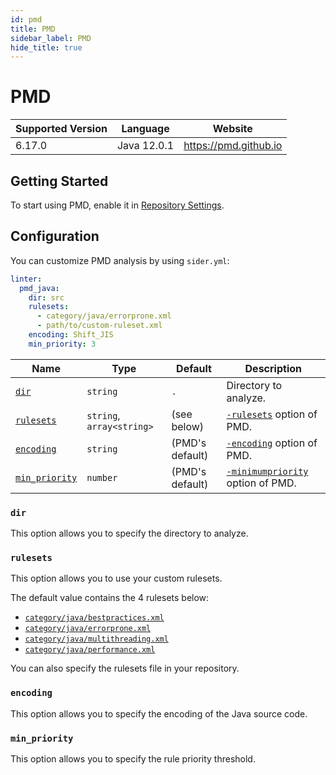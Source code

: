 ```yaml
---
id: pmd
title: PMD
sidebar_label: PMD
hide_title: true
---
```


# PMD

| Supported Version | Language    | Website               |
| ----------------- | ----------- | --------------------- |
| 6.17.0            | Java 12.0.1 | https://pmd.github.io |

## Getting Started

To start using PMD, enable it in [Repository Settings](../../getting-started/repository-settings.md).

## Configuration

You can customize PMD analysis by using `sider.yml`:

```yaml
linter:
  pmd_java:
    dir: src
    rulesets:
      - category/java/errorprone.xml
      - path/to/custom-ruleset.xml
    encoding: Shift_JIS
    min_priority: 3
```

| Name                            | Type                      | Default         | Description                                                                                            |
| ------------------------------- | ------------------------- | --------------- | ------------------------------------------------------------------------------------------------------ |
| [`dir`](#dir)                   | `string`                  | `.`             | Directory to analyze.                                                                                  |
| [`rulesets`](#rulesets)         | `string`, `array<string>` | (see below)     | [`-rulesets`](https://pmd.github.io/pmd/pmd_userdocs_cli_reference.html#options) option of PMD.        |
| [`encoding`](#encoding)         | `string`                  | (PMD's default) | [`-encoding`](https://pmd.github.io/pmd/pmd_userdocs_cli_reference.html#options) option of PMD.        |
| [`min_priority`](#min_priority) | `number`                  | (PMD's default) | [`-minimumpriority`](https://pmd.github.io/pmd/pmd_userdocs_cli_reference.html#options) option of PMD. |

### `dir`

This option allows you to specify the directory to analyze.

### `rulesets`

This option allows you to use your custom rulesets.

The default value contains the 4 rulesets below:

- [`category/java/bestpractices.xml`](https://github.com/pmd/pmd/blob/master/docs/pages/pmd/rules/java/bestpractices.md)
- [`category/java/errorprone.xml`](https://github.com/pmd/pmd/blob/master/docs/pages/pmd/rules/java/errorprone.md)
- [`category/java/multithreading.xml`](https://github.com/pmd/pmd/blob/master/docs/pages/pmd/rules/java/multithreading.md)
- [`category/java/performance.xml`](https://github.com/pmd/pmd/blob/master/docs/pages/pmd/rules/java/performance.md)

You can also specify the rulesets file in your repository.

### `encoding`

This option allows you to specify the encoding of the Java source code.

### `min_priority`

This option allows you to specify the rule priority threshold.
